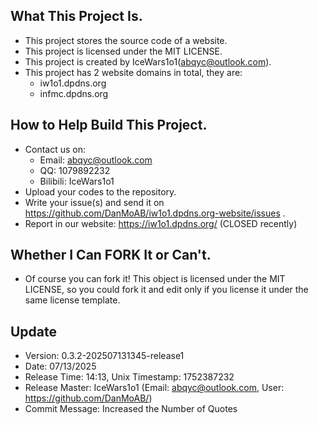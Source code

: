 ## What This Project Is.
- This project stores the source code of a website. 
- This project is licensed under the MIT LICENSE.
- This project is created by IceWars1o1(abqyc@outlook.com).
- This project has 2 website domains in total, they are:
    - iw1o1.dpdns.org
    - infmc.dpdns.org
## How to Help Build This Project.
- Contact us on:
	- Email: abqyc@outlook.com
	- QQ: 1079892232
	- Bilibili: IceWars1o1
- Upload your codes to the repository.
- Write your issue(s) and send it on https://github.com/DanMoAB/iw1o1.dpdns.org-website/issues .
- Report in our website: https://iw1o1.dpdns.org/ (CLOSED recently)
## Whether I Can FORK It or Can't.
- Of course you can fork it! This object is licensed under the MIT LICENSE, so you could fork it and edit only if you license it under the same license template. 

## Update
- Version: 0.3.2-202507131345-release1
- Date: 07/13/2025
- Release Time: 14:13, Unix Timestamp: 1752387232
- Release Master: IceWars1o1 (Email: abqyc@outlook.com, User: https://github.com/DanMoAB/)
- Commit Message: Increased the Number of Quotes